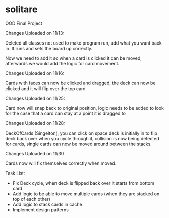 # solitare
OOD Final Project


Changes Uploaded on 11/13:

Deleted all classes not used to make program run, add what you want back in.
It runs and sets the board up correctly.

Now we need to add it so when a card is clicked it can be moved, afterwards we would add the logic for card movement.



Changes Uploaded on 11/16:

Cards with faces can now be clicked and dragged, the deck can now be clicked and it will flip over the top card

Changes Uploaded on 11/25:

Card now will snap back to original position, logic needs to be added to look for the case that a card can stay at a point it is dragged to

Changes Uploaded on 11/28:

DeckOfCards (Singelton), you can click on space deck is initially in to flip deck back over when you cycle through it, collision is now being detected for cards, single cards can now be moved around between the stacks.

Changes Uploaded on 11/30

Cards now will fix themselves correctly when moved.

Task List:

- Fix Deck cycle, when deck is flipped back over it starts from bottom card
- Add logic to be able to move multiple cards (when they are stacked on top of each other)
- Add logic to stack cards in cache
- Implement design patterns
